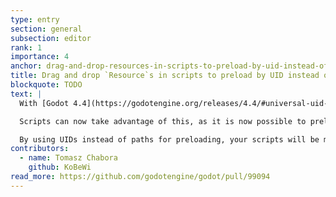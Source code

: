 ```yaml
---
type: entry
section: general
subsection: editor
rank: 1
importance: 4
anchor: drag-and-drop-resources-in-scripts-to-preload-by-uid-instead-of-by-path
title: Drag and drop `Resource`s in scripts to preload by UID instead of by path
blockquote: TODO
text: |
  With [Godot 4.4](https://godotengine.org/releases/4.4/#universal-uid-support), we extended UID support to resources in order to prevent broken paths.

  Scripts can now take advantage of this, as it is now possible to preload resources by their UID.

  By using UIDs instead of paths for preloading, your scripts will be more resilient, wherever the resources you’re preloading are in your project.
contributors:
  - name: Tomasz Chabora
    github: KoBeWi
read_more: https://github.com/godotengine/godot/pull/99094
---
```

